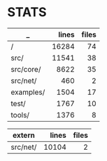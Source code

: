 # STATS

_ | lines | files
------------- | -------------: | -------------:
/ |  16284  |  74
src/ |  11541  |  38
src/core/ |  8622  |  35
src/net/ |  460  |  2
examples/ |  1504  |  17
test/ |  1767  |  10
tools/ |  1376  |  8


extern | lines | files
------------- | -------------: | -------------:
src/net/ |  10104  |  2

